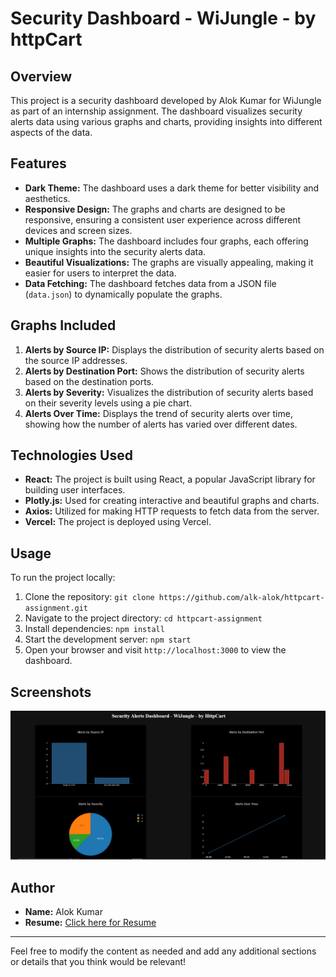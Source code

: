 # Security Dashboard - WiJungle - by httpCart

## Overview
This project is a security dashboard developed by Alok Kumar for WiJungle as part of an internship assignment. The dashboard visualizes security alerts data using various graphs and charts, providing insights into different aspects of the data.

## Features
- **Dark Theme:** The dashboard uses a dark theme for better visibility and aesthetics.
- **Responsive Design:** The graphs and charts are designed to be responsive, ensuring a consistent user experience across different devices and screen sizes.
- **Multiple Graphs:** The dashboard includes four graphs, each offering unique insights into the security alerts data.
- **Beautiful Visualizations:** The graphs are visually appealing, making it easier for users to interpret the data.
- **Data Fetching:** The dashboard fetches data from a JSON file (`data.json`) to dynamically populate the graphs.

## Graphs Included
1. **Alerts by Source IP:** Displays the distribution of security alerts based on the source IP addresses.
2. **Alerts by Destination Port:** Shows the distribution of security alerts based on the destination ports.
3. **Alerts by Severity:** Visualizes the distribution of security alerts based on their severity levels using a pie chart.
4. **Alerts Over Time:** Displays the trend of security alerts over time, showing how the number of alerts has varied over different dates.

## Technologies Used
- **React:** The project is built using React, a popular JavaScript library for building user interfaces.
- **Plotly.js:** Used for creating interactive and beautiful graphs and charts.
- **Axios:** Utilized for making HTTP requests to fetch data from the server.
- **Vercel:** The project is deployed using Vercel.

## Usage
To run the project locally:
1. Clone the repository: `git clone https://github.com/alk-alok/httpcart-assignment.git`
2. Navigate to the project directory: `cd httpcart-assignment`
3. Install dependencies: `npm install`
4. Start the development server: `npm start`
5. Open your browser and visit `http://localhost:3000` to view the dashboard.

## Screenshots
![Screenshot](screenshot.jpg)

## Author
- **Name:** Alok Kumar
- **Resume:** [Click here for Resume](https://drive.google.com/file/d/1qDRgRgMlzDMCfO8zL4gq389nV8U_Xhrg/view)


---

Feel free to modify the content as needed and add any additional sections or details that you think would be relevant!
